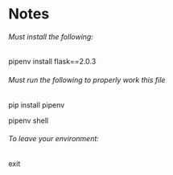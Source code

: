 # Notes

###### Must install the following:

pipenv install flask==2.0.3

###### Must run the following to properly work this file

pip install pipenv

pipenv shell

###### To leave your environment:

exit
